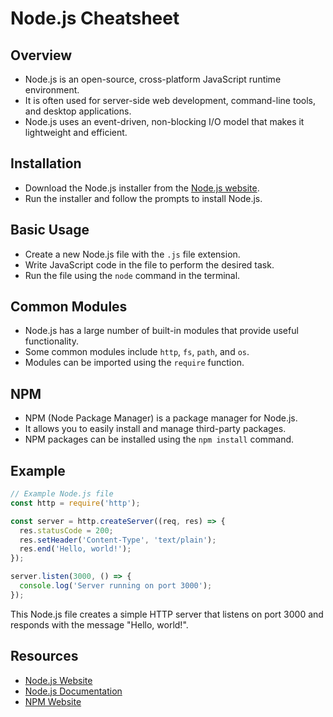 # Node.js Cheatsheet

## Overview
- Node.js is an open-source, cross-platform JavaScript runtime environment.
- It is often used for server-side web development, command-line tools, and desktop applications.
- Node.js uses an event-driven, non-blocking I/O model that makes it lightweight and efficient.

## Installation
- Download the Node.js installer from the [Node.js website](https://nodejs.org/en/download/).
- Run the installer and follow the prompts to install Node.js.

## Basic Usage
- Create a new Node.js file with the `.js` file extension.
- Write JavaScript code in the file to perform the desired task.
- Run the file using the `node` command in the terminal.

## Common Modules
- Node.js has a large number of built-in modules that provide useful functionality.
- Some common modules include `http`, `fs`, `path`, and `os`.
- Modules can be imported using the `require` function.

## NPM
- NPM (Node Package Manager) is a package manager for Node.js.
- It allows you to easily install and manage third-party packages.
- NPM packages can be installed using the `npm install` command.

## Example
```javascript
// Example Node.js file
const http = require('http');

const server = http.createServer((req, res) => {
  res.statusCode = 200;
  res.setHeader('Content-Type', 'text/plain');
  res.end('Hello, world!');
});

server.listen(3000, () => {
  console.log('Server running on port 3000');
});
```
This Node.js file creates a simple HTTP server that listens on port 3000 and responds with the message "Hello, world!".

## Resources
- [Node.js Website](https://nodejs.org/)
- [Node.js Documentation](https://nodejs.org/en/docs/)
- [NPM Website](https://www.npmjs.com/)